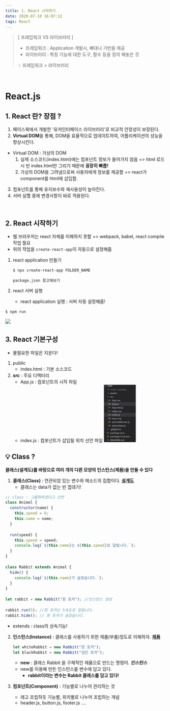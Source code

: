 ```yaml
---
title: 1. React 시작하기
date: 2020-07-10 16:07:12
tags: React
---
```


> [ 프레임워크 VS 라이브러리 ]
>
> - 프레임워크 : Application 개발시, 뼈대나 기반을 제공
> - 라이브러리 : 특정 기능에 대한 도구, 함수 등을 정의 해놓은 것
>
> 💡 프레임워크 > 라이브러리

<br/>

# React.js

## 1. React 란? 장점 ?

1.  페이스북에서 개발한 '유저인터페이스 라이브러리'로 비교적 안정성이 보장된다.
2.  **Virtual DOM**을 통해, DOM을 효율적으로 업데이트하여, 어플리케이션의 성능을 향상시킨다.

- Virtual DOM : 가상의 DOM
  1. 실제 소스코드(index.html)에는 컴포넌트 정보가 들어가지 않음
     => html 로드 시 빈 index.html만 그리기 때문에 **굉장히 빠름!**
  2. 가상의 DOM을 그려냄으로써 사용자에게 정보를 제공함
     => react가 component를 html에 삽입함.

3.  컴포넌트를 통해 유지보수와 재사용성이 높아진다.
4.  서버 실핼 중에 변경사항이 바로 적용된다.

<br/>

## 2. React 시작하기

- 웹 브라우저는 react 자체를 이해하지 못함 => webpack, babel, react compile 작업 필요
- 위의 작업을 `create-react-app`이 자동으로 설정해줌

1. react application 만들기

   ```bash
   $ npx create-react-app FOLDER_NAME
   ```

   `package.json 참고해보기`

2. react 서버 실행
   - react application 실행 : 서버 자동 설정해줌!

```bash
$ npm run
```

<img src="https://gblobscdn.gitbook.com/assets%2F-LmntoQaR_UpEAiZTdQt%2F-LngSxAANh1YT80RTL_O%2F-LngVwAdQhHSIAdE_7vl%2Fimage.png?alt=media&token=8b896ff4-db80-4cb6-8ce7-f13ea101ef93" width=300>

<br/>

## 3. React 기본구성

- 불필요한 파일은 지운다!

1. public
   - index.html : 기본 소스코드
2. **src** : 주요 디렉터리
   - App.js : 컴포넌트의 시작 파일
   - index.js : 컴포넌트가 삽입될 위치 선언 파일
     <img src="/images/react1.jpg" width="100" height="180" alt="folder">

## 💡 Class ?

**클래스(설계도)를 바탕으로 여러 개의 다른 모양의 인스턴스(제품)을 만들 수 있다**

1. **클래스(Class)** : 연관되었 있는 변수와 메소드의 집합이다. **<u>설계도</u>**
   - 클래스는 data가 없는 빈 껍데기!
```js
// class : 그룹화하겠다고 선언
class Animal {
  constructor(name) {
    this.speed = 0;
    this.name = name;
  }

  run(speed) {
    this.speed = speed;
    console.log(`${this.name}는 ${this.speed}로 달립니다.`);
  }
}

class Rabbit extends Animal {
  hide() {
    console.log(`${this.name}가 숨었습니다.`);
  }
}

let rabbit = new Rabbit("흰 토끼"); //인스턴스 생성

rabbit.run(5); //흰 토끼는 5속도로 달립니다.
rabbit.hide(); // 흰 토끼가 숨었습니다.
```
- extends : class의 상속기능!

2. **인스턴스(Instance)** : 클래스를 사용하기 위한 제품(부품)정도로 이해하자. **<u>제품</u>**
   ```js
   let whiteRabbit = new Rabbit("흰 토끼");
   let blackRabbit = new Rabbit("검은 토끼");
   ```
   - **new** : 클래스 Rabbit 을 구체적인 제품으로 만드는 명령어. **_인스턴스_**
   - new를 이용해 만든 인스턴스를 변수에 담고 있다.
     - **rabbit이라는 변수는 Rabbit 클래스를 담고 있다!**

3. **컴포넌트(Component)** : 기능별로 나누어 관리하는 것
   - 레고 조립하듯 기능별, 위치별로 나누어 조립하는 개념
   - header.js, button.js, footer.js ....

